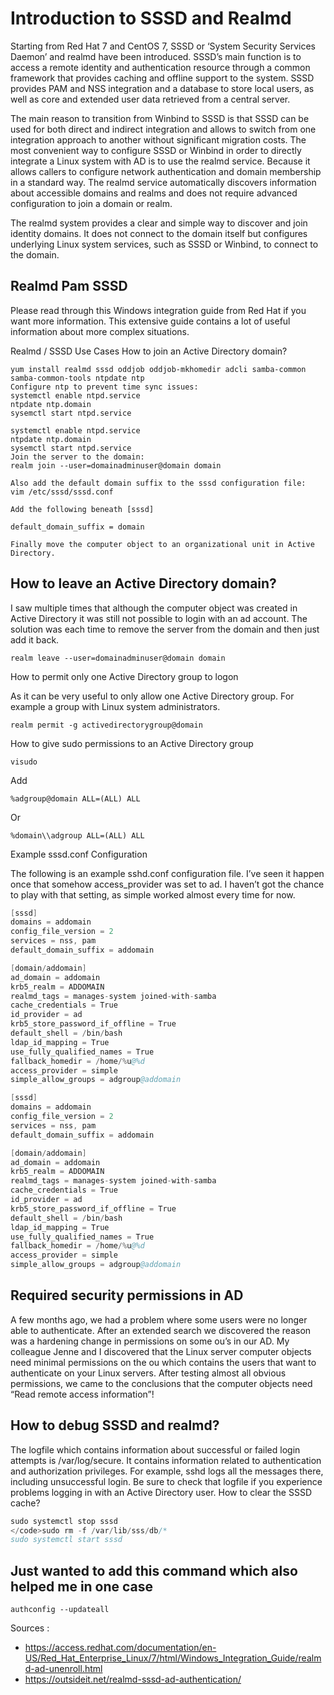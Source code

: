 # Introduction to SSSD and Realmd

Starting from Red Hat 7 and CentOS 7, SSSD or ‘System Security Services Daemon’  and realmd have been introduced. SSSD’s main function is to access a remote identity and authentication resource through a common framework that provides caching and offline support to the system. SSSD provides PAM and NSS integration and a database to store local users, as well as core and extended user data retrieved from a central server.

The main reason to transition from Winbind to SSSD is that SSSD can be used for both direct and indirect integration and allows to switch from one integration approach to another without significant migration costs. The most convenient way to configure SSSD or Winbind in order to directly integrate a Linux system with AD is to use the realmd service. Because it allows callers to configure network authentication and domain membership in a standard way. The realmd service automatically discovers information about accessible domains and realms and does not require advanced configuration to join a domain or realm.

The realmd system provides a clear and simple way to discover and join identity domains. It does not connect to the domain itself but configures underlying Linux system services, such as SSSD or Winbind, to connect to the domain.

## Realmd Pam SSSD

Please read through this Windows integration guide from Red Hat if you want more information. This extensive guide contains a lot of useful information about more complex situations.

Realmd / SSSD Use Cases
How to join an Active Directory domain?

    yum install realmd sssd oddjob oddjob-mkhomedir adcli samba-common samba-common-tools ntpdate ntp
    Configure ntp to prevent time sync issues:
    systemctl enable ntpd.service
    ntpdate ntp.domain
    sysemctl start ntpd.service

    systemctl enable ntpd.service
    ntpdate ntp.domain
    sysemctl start ntpd.service
    Join the server to the domain:
    realm join --user=domainadminuser@domain domain

    Also add the default domain suffix to the sssd configuration file:
    vim /etc/sssd/sssd.conf

    Add the following beneath [sssd]

    default_domain_suffix = domain

    Finally move the computer object to an organizational unit in Active Directory.

## How to leave an Active Directory domain?

I saw multiple times that although the computer object was created in Active Directory it was still not possible to login with an ad account. The solution was each time to remove the server from the domain and then just add it back.

`realm leave --user=domainadminuser@domain domain`

How to permit only one Active Directory group to logon

As it can be very useful to only allow one Active Directory group. For example a group with Linux system administrators.

`realm permit -g activedirectorygroup@domain`

 How to give sudo permissions to an Active Directory group

`visudo`

Add

`%adgroup@domain ALL=(ALL) ALL`

Or

`%domain\\adgroup ALL=(ALL) ALL`

Example sssd.conf Configuration

The following is an example sshd.conf configuration file. I’ve seen it happen once that somehow access_provider was set to ad. I haven’t got the chance to play with that setting, as simple worked almost every time for now.

```s
[sssd]
domains = addomain
config_file_version = 2
services = nss, pam
default_domain_suffix = addomain

[domain/addomain]
ad_domain = addomain
krb5_realm = ADDOMAIN
realmd_tags = manages-system joined-with-samba
cache_credentials = True
id_provider = ad
krb5_store_password_if_offline = True
default_shell = /bin/bash
ldap_id_mapping = True
use_fully_qualified_names = True
fallback_homedir = /home/%u@%d
access_provider = simple
simple_allow_groups = adgroup@addomain

[sssd]
domains = addomain
config_file_version = 2
services = nss, pam
default_domain_suffix = addomain

[domain/addomain]
ad_domain = addomain
krb5_realm = ADDOMAIN
realmd_tags = manages-system joined-with-samba
cache_credentials = True
id_provider = ad
krb5_store_password_if_offline = True
default_shell = /bin/bash
ldap_id_mapping = True
use_fully_qualified_names = True
fallback_homedir = /home/%u@%d
access_provider = simple
simple_allow_groups = adgroup@addomain

```

## Required security permissions in AD

A few months ago, we had a problem where some users were no longer able to authenticate. After an extended search we discovered the reason was a hardening change in permissions on some ou’s in our AD. My colleague Jenne and I discovered that the Linux server computer objects need minimal permissions on the ou which contains the users that want to authenticate on your Linux servers. After testing almost all obvious permissions, we came to the conclusions that the computer objects need “Read remote access information”!

## How to debug SSSD and realmd?

The logfile which contains information about successful or failed login attempts is /var/log/secure. It contains information related to authentication and authorization privileges. For example, sshd logs all the messages there, including unsuccessful login. Be sure to check that logfile if you experience problems logging in with an Active Directory user.
How to clear the SSSD cache?

```s
sudo systemctl stop sssd
</code>sudo rm -f /var/lib/sss/db/*
sudo systemctl start sssd
```

## Just wanted to add this command which also helped me in one case

`authconfig --updateall`

Sources :

* https://access.redhat.com/documentation/en-US/Red_Hat_Enterprise_Linux/7/html/Windows_Integration_Guide/realmd-ad-unenroll.html
* https://outsideit.net/realmd-sssd-ad-authentication/
